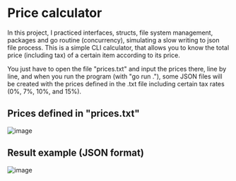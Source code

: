 # Price calculator

In this project, I practiced interfaces, structs, file system management, packages and go routine (concurrency), simulating a slow writing to json file process.
This is a simple CLI calculator, that allows you to know the total price (including tax)
of a certain item according to its price.

You just have to open the file "prices.txt" and input the prices there, line by line, and when you run the program (with "go run ."),
some JSON files will be created with the prices defined in the .txt file including certain tax rates (0%, 7%, 10%, and 15%).

## Prices defined in "prices.txt"

![image](https://github.com/thegera4/price_calculator/assets/84020433/92eb1be9-be7f-4ffb-b0a8-b9af0a157cde)

## Result example (JSON format)

![image](https://github.com/thegera4/price_calculator/assets/84020433/87b13fc1-c717-444e-9d80-ac32d55df90b)
